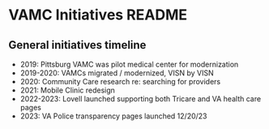 # VAMC Initiatives README

## General initiatives timeline
* 2019: Pittsburg VAMC was pilot medical center for modernization
* 2019-2020: VAMCs migrated / modernized, VISN by VISN
* 2020: Community Care research re: searching for providers
* 2021: Mobile Clinic redesign
* 2022-2023: Lovell launched supporting both Tricare and VA health care pages
* 2023: VA Police transparency pages launched 12/20/23
